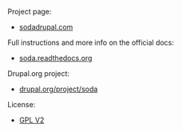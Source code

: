 Project page:
 - [sodadrupal.com](http://www.sodadrupal.com)

Full instructions and more info on the official docs:
 - [soda.readthedocs.org](http://soda.readthedocs.org)

Drupal.org project:
 - [drupal.org/project/soda](https://www.drupal.org/project/soda)

License:
 - [GPL V2](http://www.gnu.org/licenses/old-licenses/gpl-2.0.txt)
